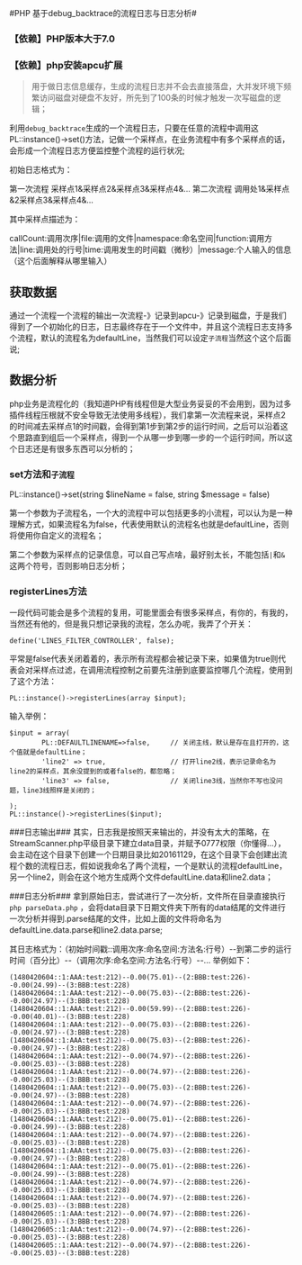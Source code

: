 #PHP 基于debug_backtrace的流程日志与日志分析#

### 【依赖】PHP版本大于7.0 ###
### 【依赖】php安装apcu扩展 ###

>用于做日志信息缓存，生成的流程日志并不会去直接落盘，大并发环境下频繁访问磁盘对硬盘不友好，所先到了100条的时候才触发一次写磁盘的逻辑；

利用`debug_backtrace`生成的一个流程日志，只要在任意的流程中调用这PL::instance()->set()方法，记做一个采样点，在业务流程中有多个采样点的话，会形成一个流程日志方便监控整个流程的运行状况;


初始日志格式为：

第一次流程	采样点1&采样点2&采样点3&采样点4&...
第二次流程	调用处1&采样点&2采样点3&采样点4&...

其中采样点描述为：

callCount:调用次序|file:调用的文件|namespace:命名空间|function:调用方法|line:调用处的行号|time:调用发生的时间戳（微秒）|message:个人输入的信息（这个后面解释从哪里输入）
## 获取数据 ##
通过一个流程一个流程的输出一次流程-》记录到apcu-》记录到磁盘，于是我们得到了一个初始化的日志，日志最终存在于一个文件中，并且这个流程日志支持多个流程，默认的流程名为defaultLine，当然我们可以设定`子流程`当然这个这个后面说;
## 数据分析 ##
php业务是流程化的（我知道PHP有线程但是大型业务妥妥的不会用到，因为过多插件线程压根就不安全导致无法使用多线程），我们拿第一次流程来说，采样点2的时间减去采样点1的时间戳，会得到第1步到第2步的运行时间，之后可以沿着这个思路直到组后一个采样点，得到一个从哪一步到哪一步的一个运行时间，所以这个日志还是有很多东西可以分析的；


### set方法和`子流程` ###
PL::instance()->set(string $lineName = false, string $message = false) 	

第一个参数为子流程名，一个大的流程中可以包括更多的小流程，可以认为是一种理解方式，如果流程名为false，代表使用默认的流程名也就是defaultLine，否则将使用你自定义的流程名；

第二个参数为采样点的记录信息，可以自己写点啥，最好别太长，不能包括`|`和`&`这两个符号，否则影响日志分析；

### registerLines方法 ###
一段代码可能会是多个流程的复用，可能里面会有很多采样点，有你的，有我的，当然还有他的，但是我只想记录我的流程，怎么办呢，我弄了个开关：

	define('LINES_FILTER_CONTROLLER', false);       

平常是false代表关闭着着的，表示所有流程都会被记录下来，如果值为true则代表会对采样点过滤，在调用流程控制之前要先注册到底要监控哪几个流程，使用到了这个方法：

	PL::instance()->registerLines(array $input);
输入举例：

	$input = array(
			PL::DEFAULTLINENAME=>false,     // 关闭主线，默认是存在且打开的，这个值就是defaultLine；
			'line2' => true,                // 打开line2线，表示记录命名为line2的采样点，其余没提到的或者false的，都忽略；
			'line3' => false,               // 关闭line3线，当然你不写也没问题，line3线照样是关闭的；

	);
	PL::instance()->registerLines($input);

###日志输出###
其实，日志我是按照天来输出的，并没有太大的策略，在StreamScanner.php平级目录下建立data目录，并赋予0777权限（你懂得...），会主动在这个目录下创建一个日期目录比如20161129，在这个目录下会创建出流程个数的流程日志，假如说我命名了两个流程，一个是默认的流程defaultLine，另一个line2，则会在这个地方生成两个文件defaultLine.data和line2.data；


###日志分析###
拿到原始日志，尝试进行了一次分析，文件所在目录直接执行`php parseData.php` ，会将data目录下日期文件夹下所有的data结尾的文件进行一次分析并得到.parse结尾的文件，比如上面的文件将命名为defaultLine.data.parse和line2.data.parse;

其日志格式为：（初始时间戳::调用次序:命名空间:方法名:行号）--到第二步的运行时间（百分比）--（调用次序:命名空间:方法名:行号）--...
举例如下：

	(1480420604::1:AAA:test:212)--0.00(75.01)--(2:BBB:test:226)--0.00(24.99)--(3:BBB:test:228)
	(1480420604::1:AAA:test:212)--0.00(75.03)--(2:BBB:test:226)--0.00(24.97)--(3:BBB:test:228)
	(1480420604::1:AAA:test:212)--0.00(59.99)--(2:BBB:test:226)--0.00(40.01)--(3:BBB:test:228)
	(1480420604::1:AAA:test:212)--0.00(75.03)--(2:BBB:test:226)--0.00(24.97)--(3:BBB:test:228)
	(1480420604::1:AAA:test:212)--0.00(75.03)--(2:BBB:test:226)--0.00(24.97)--(3:BBB:test:228)
	(1480420604::1:AAA:test:212)--0.00(74.97)--(2:BBB:test:226)--0.00(25.03)--(3:BBB:test:228)
	(1480420604::1:AAA:test:212)--0.00(74.97)--(2:BBB:test:226)--0.00(25.03)--(3:BBB:test:228)
	(1480420604::1:AAA:test:212)--0.00(75.03)--(2:BBB:test:226)--0.00(24.97)--(3:BBB:test:228)
	(1480420604::1:AAA:test:212)--0.00(74.97)--(2:BBB:test:226)--0.00(25.03)--(3:BBB:test:228)
	(1480420604::1:AAA:test:212)--0.00(75.01)--(2:BBB:test:226)--0.00(24.99)--(3:BBB:test:228)
	(1480420604::1:AAA:test:212)--0.00(74.97)--(2:BBB:test:226)--0.00(25.03)--(3:BBB:test:228)
	(1480420604::1:AAA:test:212)--0.00(75.03)--(2:BBB:test:226)--0.00(24.97)--(3:BBB:test:228)
	(1480420604::1:AAA:test:212)--0.00(75.01)--(2:BBB:test:226)--0.00(24.99)--(3:BBB:test:228)
	(1480420604::1:AAA:test:212)--0.00(74.97)--(2:BBB:test:226)--0.00(25.03)--(3:BBB:test:228)
	(1480420604::1:AAA:test:212)--0.00(74.97)--(2:BBB:test:226)--0.00(25.03)--(3:BBB:test:228)
	(1480420605::1:AAA:test:212)--0.00(74.97)--(2:BBB:test:226)--0.00(25.03)--(3:BBB:test:228)
	(1480420605::1:AAA:test:212)--0.00(74.97)--(2:BBB:test:226)--0.00(25.03)--(3:BBB:test:228)
	(1480420605::1:AAA:test:212)--0.00(74.97)--(2:BBB:test:226)--0.00(25.03)--(3:BBB:test:228)
